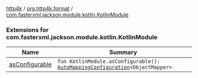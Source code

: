 [http4k](../../index.md) / [org.http4k.format](../index.md) / [com.fasterxml.jackson.module.kotlin.KotlinModule](./index.md)

### Extensions for com.fasterxml.jackson.module.kotlin.KotlinModule

| Name | Summary |
|---|---|
| [asConfigurable](as-configurable.md) | `fun KotlinModule.asConfigurable(): `[`AutoMappingConfiguration`](../-auto-mapping-configuration/index.md)`<ObjectMapper>` |
